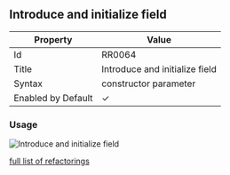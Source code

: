 ## Introduce and initialize field

| Property | Value |
| -------- | ----- |
| Id | RR0064 |
| Title | Introduce and initialize field |
| Syntax | constructor parameter |
| Enabled by Default | &#x2713; |

### Usage

![Introduce and initialize field](../../images/refactorings/IntroduceAndInitializeField.png)

[full list of refactorings](Refactorings.md)